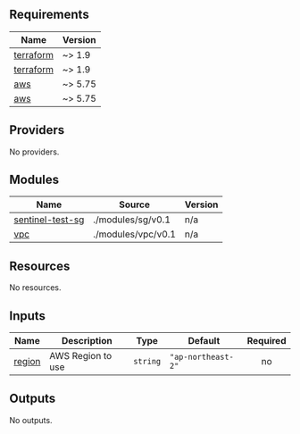 <!-- BEGIN_TF_DOCS -->
## Requirements

| Name | Version |
|------|---------|
| <a name="requirement_terraform"></a> [terraform](#requirement\_terraform) | ~> 1.9 |
| <a name="requirement_terraform"></a> [terraform](#requirement\_terraform) | ~> 1.9 |
| <a name="requirement_aws"></a> [aws](#requirement\_aws) | ~> 5.75 |
| <a name="requirement_aws"></a> [aws](#requirement\_aws) | ~> 5.75 |

## Providers

No providers.

## Modules

| Name | Source | Version |
|------|--------|---------|
| <a name="module_sentinel-test-sg"></a> [sentinel-test-sg](#module\_sentinel-test-sg) | ./modules/sg/v0.1 | n/a |
| <a name="module_vpc"></a> [vpc](#module\_vpc) | ./modules/vpc/v0.1 | n/a |

## Resources

No resources.

## Inputs

| Name | Description | Type | Default | Required |
|------|-------------|------|---------|:--------:|
| <a name="input_region"></a> [region](#input\_region) | AWS Region to use | `string` | `"ap-northeast-2"` | no |

## Outputs

No outputs.
<!-- END_TF_DOCS -->